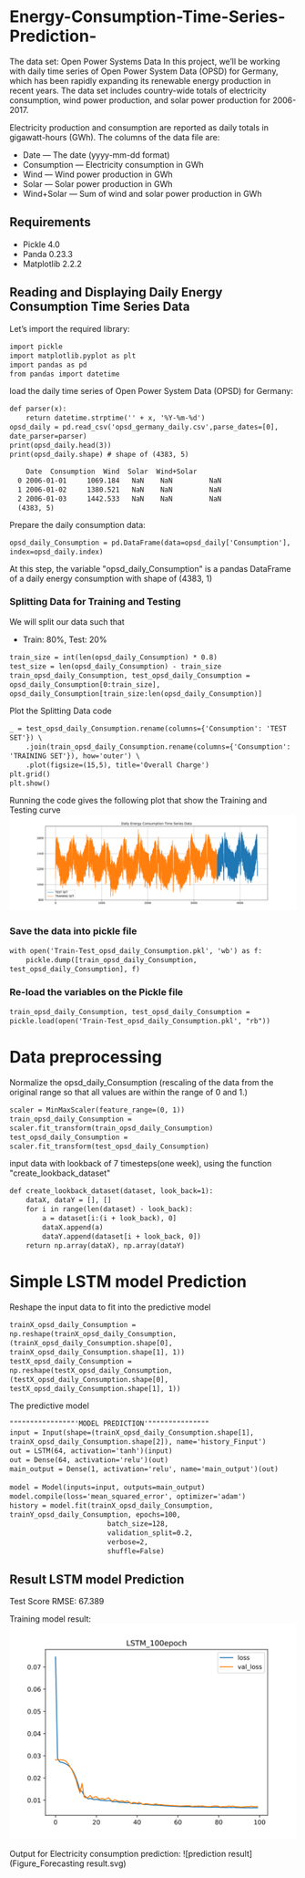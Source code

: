# Energy-Consumption-Time-Series-Prediction-


The data set: Open Power Systems Data
In this project, we’ll be working with daily time series of Open Power System Data (OPSD) for Germany, which has been rapidly expanding its renewable energy production in recent years. The data set includes country-wide totals of electricity consumption, wind power production, and solar power production for 2006-2017.

Electricity production and consumption are reported as daily totals in gigawatt-hours (GWh). The columns of the data file are:
- Date — The date (yyyy-mm-dd format)
- Consumption — Electricity consumption in GWh
- Wind — Wind power production in GWh
- Solar — Solar power production in GWh
- Wind+Solar — Sum of wind and solar power production in GWh

## Requirements
- Pickle 4.0
- Panda 0.23.3
- Matplotlib 2.2.2

## Reading and Displaying Daily Energy Consumption Time Series Data
Let’s import the required library:

```
import pickle
import matplotlib.pyplot as plt
import pandas as pd
from pandas import datetime
```

load the daily time series of Open Power System Data (OPSD) for Germany:
```
def parser(x):
    return datetime.strptime('' + x, '%Y-%m-%d')
opsd_daily = pd.read_csv('opsd_germany_daily.csv',parse_dates=[0], date_parser=parser)
print(opsd_daily.head(3))
print(opsd_daily.shape) # shape of (4383, 5)
```
        Date  Consumption  Wind  Solar  Wind+Solar
      0 2006-01-01     1069.184   NaN    NaN         NaN
      1 2006-01-02     1380.521   NaN    NaN         NaN
      2 2006-01-03     1442.533   NaN    NaN         NaN
      (4383, 5)

Prepare the daily consumption data:
```
opsd_daily_Consumption = pd.DataFrame(data=opsd_daily['Consumption'], index=opsd_daily.index)
```

At this step, the variable "opsd_daily_Consumption" is a pandas DataFrame of a daily energy consumption with shape of (4383, 1)

### Splitting Data for Training and Testing
We will split our data such that
- Train: 80%, Test: 20%
```
train_size = int(len(opsd_daily_Consumption) * 0.8)
test_size = len(opsd_daily_Consumption) - train_size
train_opsd_daily_Consumption, test_opsd_daily_Consumption = opsd_daily_Consumption[0:train_size], opsd_daily_Consumption[train_size:len(opsd_daily_Consumption)]
```

Plot the Splitting Data code
```
_ = test_opsd_daily_Consumption.rename(columns={'Consumption': 'TEST SET'}) \
    .join(train_opsd_daily_Consumption.rename(columns={'Consumption': 'TRAINING SET'}), how='outer') \
    .plot(figsize=(15,5), title='Overall Charge')
plt.grid()
plt.show()
```
Running the code gives the following plot that show the Training and Testing curve
![Daily Energy Consumption Time Series Data](Split_data.svg)

### Save the data into pickle file
```
with open('Train-Test_opsd_daily_Consumption.pkl', 'wb') as f:
    pickle.dump([train_opsd_daily_Consumption, test_opsd_daily_Consumption], f)
```

### Re-load the variables on the Pickle file
```
train_opsd_daily_Consumption, test_opsd_daily_Consumption = pickle.load(open('Train-Test_opsd_daily_Consumption.pkl', "rb"))
```

# Data preprocessing

Normalize the opsd_daily_Consumption (rescaling of the data from the original range so that all values are within the range of 0 and 1.)
```
scaler = MinMaxScaler(feature_range=(0, 1))
train_opsd_daily_Consumption = scaler.fit_transform(train_opsd_daily_Consumption)
test_opsd_daily_Consumption = scaler.fit_transform(test_opsd_daily_Consumption)
```

input data with lookback of 7 timesteps(one week), using the function "create_lookback_dataset"
```
def create_lookback_dataset(dataset, look_back=1):
    dataX, dataY = [], []
    for i in range(len(dataset) - look_back):
        a = dataset[i:(i + look_back), 0]
        dataX.append(a)
        dataY.append(dataset[i + look_back, 0])
    return np.array(dataX), np.array(dataY)
 ```   

# Simple LSTM model Prediction
Reshape the input data to fit into the predictive model
```
trainX_opsd_daily_Consumption = np.reshape(trainX_opsd_daily_Consumption, (trainX_opsd_daily_Consumption.shape[0], trainX_opsd_daily_Consumption.shape[1], 1))
testX_opsd_daily_Consumption = np.reshape(testX_opsd_daily_Consumption, (testX_opsd_daily_Consumption.shape[0], testX_opsd_daily_Consumption.shape[1], 1))
```
The predictive model
```
""""""""""""""""'MODEL PREDICTION'"""""""""""""""
input = Input(shape=(trainX_opsd_daily_Consumption.shape[1], trainX_opsd_daily_Consumption.shape[2]), name='history_Finput')
out = LSTM(64, activation='tanh')(input)
out = Dense(64, activation='relu')(out)
main_output = Dense(1, activation='relu', name='main_output')(out)

model = Model(inputs=input, outputs=main_output)
model.compile(loss='mean_squared_error', optimizer='adam')
history = model.fit(trainX_opsd_daily_Consumption, trainY_opsd_daily_Consumption, epochs=100,
                        batch_size=128,
                        validation_split=0.2,
                        verbose=2,
                        shuffle=False)
```
                    
## Result LSTM model Prediction
Test Score RMSE:  67.389

Training model result:
![Training model](Figure_model_train.svg)

Output for Electricity consumption prediction:
![prediction result](Figure_Forecasting result.svg)
